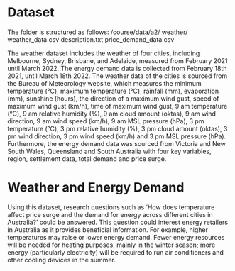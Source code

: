 # **Dataset**

The folder is structured as follows:
/course/data/a2/
    weather/
        weather_data.csv
        description.txt
        price_demand_data.csv
        
The weather dataset includes the weather of four cities, including Melbourne, Sydney, Brisbane, and Adelaide, measured from February 2021 until March 2022. The energy demand data is collected from February 18th 2021, until March 18th 2022. The weather data of the cities is sourced from the Bureau of Meteorology website, which measures the minimum temperature (°C), maximum temperature (°C), rainfall (mm), evaporation (mm), sunshine (hours), the direction of a maximum wind gust, speed of maximum wind gust (km/h), time of maximum wind gust, 9 am temperature (°C), 9 am relative humidity (%), 9 am cloud amount (oktas), 9 am wind direction, 9 am wind speed (km/h), 9 am MSL pressure (hPa), 3 pm temperature (°C), 3 pm relative humidity (%), 3 pm cloud amount (oktas), 3 pm wind direction, 3 pm wind speed (km/h) and 3 pm MSL pressure (hPa). Furthermore, the energy demand data was sourced from Victoria and New South Wales, Queensland and South Australia with four key variables, region, settlement data, total demand and price surge.

# **Weather and Energy Demand**
Using this dataset, research questions such as ‘How does temperature affect price surge and the demand for energy across different cities in Australia?’ could be answered. This question could interest energy retailers in Australia as it provides beneficial information. For example, higher temperatures may raise or lower energy demand. Fewer energy resources will be needed for heating purposes, mainly in the winter season; more energy (particularly electricity) will be required to run air conditioners and other cooling devices in the summer.

